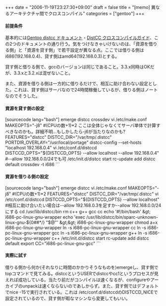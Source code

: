 +++
date = "2006-11-19T23:27:30+09:00"
draft = false
title = "[memo] 異なるアーキテクチャ間でクロスコンパイル"
categories = ["gentoo"]
+++

<h4>前提条件</h4>
基本的には<a href="http://www.gentoo.org/doc/ja/distcc.xml" target="_blank">Gentoo distcc ドキュメント</a>・<a href="http://www.gentoo.org/doc/ja/cross-compiling-distcc.xml" target="_blank">DistCC クロスコンパイルガイド</a>、この2つのドキュメントの通り行う。気をつけなきゃいけないのは、「資源を借りる側」と「資源を貸す側」で若干設定が異なる点。ここでは借りる側はi686(192.168.0.4)、貸す側はamd64(192.168.0.3)とする。

貸す側と借りる側で、gccのバージョンは同じであること。3.3.x同時はOKだが、3.3.xと3.2.xは混ぜないこと。

また、資源を借りる側は一方的に借りるだけで、相互に助け合わない設定とした。これは、貸す側はサーバなので24時間稼働しているが、借りる側はノートなのでそうした。

<h4>資源を貸す側の設定</h4>
[sourcecode lang="bash"]
emerge distcc crossdev
vi /etc/make.conf
 MAKEOPTS=&quot;-j8&quot; #(CPUの数+1)*2 ここは全体じゃなくてサーバ単体で計算すべきなのかも。詳細不明…もしかしたら-j6が当たりなのかも?
 FEATURES=&quot;distcc&quot;
 DISTCC_DIR=&quot;/var/tmp/.distcc&quot;
 PORTDIR_OVERLAY=&quot;/usr/local/portage&quot;
distcc-config --set-hosts &quot;localhost 192.168.0.4&quot;
vi /etc/conf.d/distccd
 DISTCCD_OPTS=&quot;${DISTCCD_OPTS} --allow localhost --allow 192.168.0.4&quot; #--allow 192.168.0.0/24でも可
/etc/init.d/distcc start
rc-update add distcc default
crossdev -t i686
```

<h4>資源を借りる側の設定</h4>
[sourcecode lang="bash"]
emerge distcc
vi /etc/make.conf
 MAKEOPTS=&quot;-j8&quot; #(CPUの数+1)*2
 FEATURES=&quot;distcc&quot;
 DISTCC_DIR=&quot;/var/tmp/.distcc&quot;
vi /etc/conf.d/distccd
 DISTCCD_OPTS=&quot;${DISTCCD_OPTS} --allow localhost&quot; #相互に助け合いたい場合は--allow 192.168.0.3を足すか--allow 192.168.0.0/24にする
cd /usr/lib/distcc/bin
rm c++ g++ gcc cc
echo '#!/bin/bash' &amp;gt; i686-pc-linux-gnu-wrapper
echo 'exec /usr/lib/distcc/bin/sparc-unknown-linux-gnu-${0##*/} &quot;$@&quot;' &amp;gt;&amp;gt; i686-pc-linux-gnu-wrapper
chmod a+x i686-pc-linux-gnu-wrapper
ln -s i686-pc-linux-gnu-wrapper cc
ln -s i686-pc-linux-gnu-wrapper gcc
ln -s i686-pc-linux-gnu-wrapper g++
ln -s i686-pc-linux-gnu-wrapper c++
/etc/init.d/distcc start
rc-update add distcc default
export CC=&quot;i686-pc-linux-gnu-gcc&quot;
```

<h4>実際に試す</h4>
借りる側から何か(それなりに時間のかかりそうなものを)emergeし、貸す側でtopコマンドで見てみる。distccというUSERでdistccやcc1というプロセスが見えれば成功している。当たり前だがコンパイルは速くなるが、configureやアーカイブのunpackは速くならないのであしからず。また、貸す側ではデフォルトでnice -15で実行されている。これは /etc/conf.d/distccdのDISTCCD_NICEで設定されているので、貸す側が暇なマシンなら変更してもいい。
